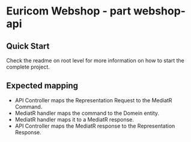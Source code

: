 # Euricom Webshop - part webshop-api

## Quick Start
Check the readme on root level for more information on how to start the complete project.

## Expected mapping
- API Controller maps the Representation Request to the MediatR Command.
- MediatR handler maps the command to the Domein entity.
- MediatR handler maps it to a MediatR response.
- API Controller maps the MediatR response to the Representation Response.